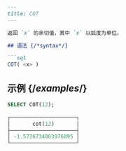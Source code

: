 ```markdown
---
title: COT
---

返回 `x` 的余切值，其中 `x` 以弧度为单位。

## 语法 {/*syntax*/}

```sql
COT( <x> )
```

## 示例 {/*examples*/}

```sql
SELECT COT(12);

┌─────────────────────┐
│       cot(12)       │
├─────────────────────┤
│ -1.5726734063976895 │
└─────────────────────┘
```
```